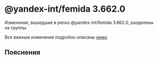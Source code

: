 # @yandex-int/femida 3.662.0

<!-- ЧЕЛОВЕЧЕСКОЕ ВСТУПЛЕНИЕ -->

Изменения, вошедшие в релиз @yandex-int/femida 3.662.0, разделены на группы:

Все важные изменения подробно описаны [ниже](#Пояснения).

## Пояснения

